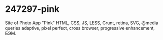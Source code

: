 # 247297-pink
Site of Photo App "Pink"
HTML, CSS, JS, LESS, Grunt, retina, SVG, @media queries adaptive, pixel perfect, cross browser, progressive enhancement, БЭМ.
